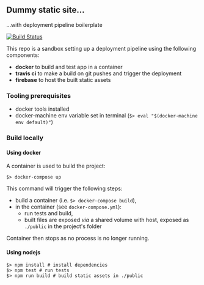 ## Dummy static site...
...with deployment pipeline boilerplate

[![Build Status](https://travis-ci.org/slyg/dummy-static-site.svg?branch=master)](https://travis-ci.org/slyg/dummy-static-site)

This repo is a sandbox setting up a deployment pipeline using the following components:

- **docker** to build and test app in a container
- **travis ci** to make a build on git pushes and trigger the deployment
- **firebase** to host the built static assets


### Tooling prerequisites

- docker tools installed
- docker-machine env variable set in terminal (`$> eval "$(docker-machine env default)"`)

### Build locally

#### Using docker

A container is used to build the project:

```
$> docker-compose up
```

This command will trigger the following steps:
- build a container (i.e. `$> docker-compose build`),
- in the container (see `docker-compose.yml`):
  - run tests and build,
  - built files are exposed _via_ a shared volume with host, exposed as `./public` in the project's folder

Container then stops as no process is no longer running.

#### Using nodejs

```
$> npm install # install dependencies
$> npm test # run tests
$> npm run build # build static assets in ./public

```
